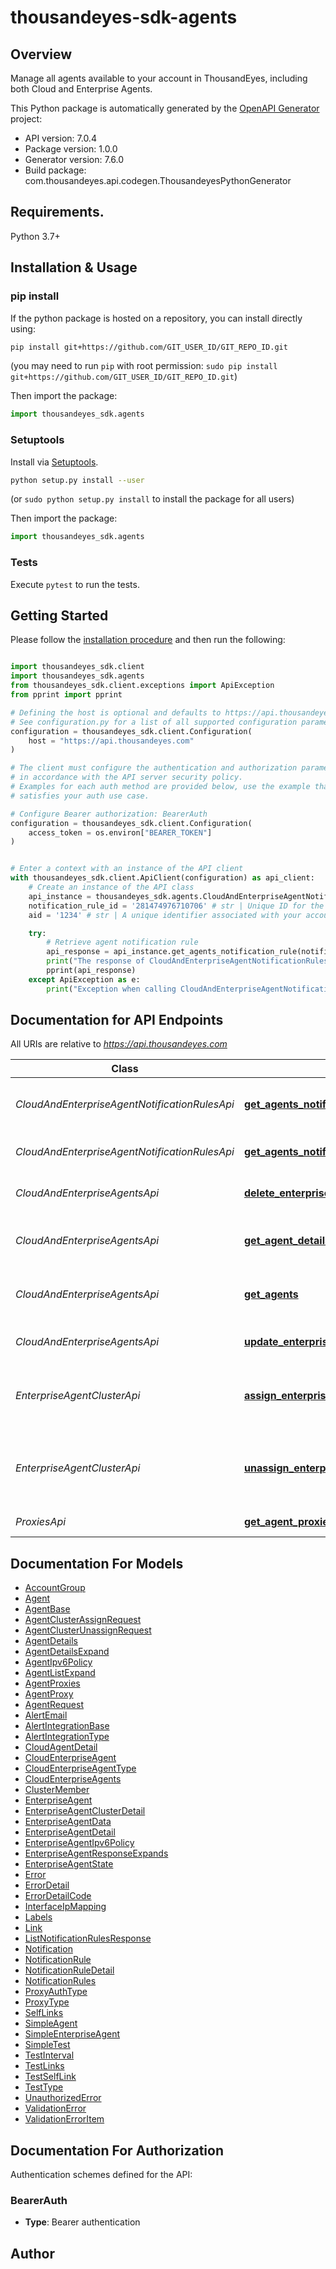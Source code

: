 # thousandeyes-sdk-agents

## Overview
Manage all agents available to your account in ThousandEyes, including both Cloud and Enterprise Agents.

This Python package is automatically generated by the [OpenAPI Generator](https://openapi-generator.tech) project:

- API version: 7.0.4
- Package version: 1.0.0
- Generator version: 7.6.0
- Build package: com.thousandeyes.api.codegen.ThousandeyesPythonGenerator

## Requirements.

Python 3.7+

## Installation & Usage
### pip install

If the python package is hosted on a repository, you can install directly using:

```sh
pip install git+https://github.com/GIT_USER_ID/GIT_REPO_ID.git
```
(you may need to run `pip` with root permission: `sudo pip install git+https://github.com/GIT_USER_ID/GIT_REPO_ID.git`)

Then import the package:
```python
import thousandeyes_sdk.agents
```

### Setuptools

Install via [Setuptools](http://pypi.python.org/pypi/setuptools).

```sh
python setup.py install --user
```
(or `sudo python setup.py install` to install the package for all users)

Then import the package:
```python
import thousandeyes_sdk.agents
```

### Tests

Execute `pytest` to run the tests.

## Getting Started

Please follow the [installation procedure](#installation--usage) and then run the following:

```python

import thousandeyes_sdk.client
import thousandeyes_sdk.agents
from thousandeyes_sdk.client.exceptions import ApiException
from pprint import pprint

# Defining the host is optional and defaults to https://api.thousandeyes.com
# See configuration.py for a list of all supported configuration parameters.
configuration = thousandeyes_sdk.client.Configuration(
    host = "https://api.thousandeyes.com"
)

# The client must configure the authentication and authorization parameters
# in accordance with the API server security policy.
# Examples for each auth method are provided below, use the example that
# satisfies your auth use case.

# Configure Bearer authorization: BearerAuth
configuration = thousandeyes_sdk.client.Configuration(
    access_token = os.environ["BEARER_TOKEN"]
)


# Enter a context with an instance of the API client
with thousandeyes_sdk.client.ApiClient(configuration) as api_client:
    # Create an instance of the API class
    api_instance = thousandeyes_sdk.agents.CloudAndEnterpriseAgentNotificationRulesApi(api_client)
    notification_rule_id = '281474976710706' # str | Unique ID for the agent notification rule.
    aid = '1234' # str | A unique identifier associated with your account group. You can retrieve your `AccountGroupId` from the `/account-groups` endpoint. Note that you must be assigned to the target account group. Specifying this parameter without being assigned to the target account group will result in an error response. (optional)

    try:
        # Retrieve agent notification rule
        api_response = api_instance.get_agents_notification_rule(notification_rule_id, aid=aid)
        print("The response of CloudAndEnterpriseAgentNotificationRulesApi->get_agents_notification_rule:\n")
        pprint(api_response)
    except ApiException as e:
        print("Exception when calling CloudAndEnterpriseAgentNotificationRulesApi->get_agents_notification_rule: %s\n" % e)

```

## Documentation for API Endpoints

All URIs are relative to *https://api.thousandeyes.com*

Class | Method | HTTP request | Description
------------ | ------------- | ------------- | -------------
*CloudAndEnterpriseAgentNotificationRulesApi* | [**get_agents_notification_rule**](docs/CloudAndEnterpriseAgentNotificationRulesApi.md#get_agents_notification_rule) | **GET** /v7/agents/notification-rules/{notificationRuleId} | Retrieve agent notification rule
*CloudAndEnterpriseAgentNotificationRulesApi* | [**get_agents_notification_rules**](docs/CloudAndEnterpriseAgentNotificationRulesApi.md#get_agents_notification_rules) | **GET** /v7/agents/notification-rules | List agent notification rules
*CloudAndEnterpriseAgentsApi* | [**delete_enterprise_agent**](docs/CloudAndEnterpriseAgentsApi.md#delete_enterprise_agent) | **DELETE** /v7/agents/{agentId} | Delete Enterprise Agent
*CloudAndEnterpriseAgentsApi* | [**get_agent_details**](docs/CloudAndEnterpriseAgentsApi.md#get_agent_details) | **GET** /v7/agents/{agentId} | Retrieve Cloud and Enterprise Agent
*CloudAndEnterpriseAgentsApi* | [**get_agents**](docs/CloudAndEnterpriseAgentsApi.md#get_agents) | **GET** /v7/agents | List Cloud and Enterprise Agents
*CloudAndEnterpriseAgentsApi* | [**update_enterprise_agent_details**](docs/CloudAndEnterpriseAgentsApi.md#update_enterprise_agent_details) | **PUT** /v7/agents/{agentId} | Update Enterprise Agent
*EnterpriseAgentClusterApi* | [**assign_enterprise_agent_cluster**](docs/EnterpriseAgentClusterApi.md#assign_enterprise_agent_cluster) | **POST** /v7/agents/{agentId}/cluster/assign | Add member to Enterprise Agent cluster
*EnterpriseAgentClusterApi* | [**unassign_enterprise_agent_from_cluster**](docs/EnterpriseAgentClusterApi.md#unassign_enterprise_agent_from_cluster) | **POST** /v7/agents/{agentId}/cluster/unassign | Remove member from Enterprise Agent cluster
*ProxiesApi* | [**get_agent_proxies**](docs/ProxiesApi.md#get_agent_proxies) | **GET** /v7/agents/proxies | List agent proxies


## Documentation For Models

 - [AccountGroup](docs/AccountGroup.md)
 - [Agent](docs/Agent.md)
 - [AgentBase](docs/AgentBase.md)
 - [AgentClusterAssignRequest](docs/AgentClusterAssignRequest.md)
 - [AgentClusterUnassignRequest](docs/AgentClusterUnassignRequest.md)
 - [AgentDetails](docs/AgentDetails.md)
 - [AgentDetailsExpand](docs/AgentDetailsExpand.md)
 - [AgentIpv6Policy](docs/AgentIpv6Policy.md)
 - [AgentListExpand](docs/AgentListExpand.md)
 - [AgentProxies](docs/AgentProxies.md)
 - [AgentProxy](docs/AgentProxy.md)
 - [AgentRequest](docs/AgentRequest.md)
 - [AlertEmail](docs/AlertEmail.md)
 - [AlertIntegrationBase](docs/AlertIntegrationBase.md)
 - [AlertIntegrationType](docs/AlertIntegrationType.md)
 - [CloudAgentDetail](docs/CloudAgentDetail.md)
 - [CloudEnterpriseAgent](docs/CloudEnterpriseAgent.md)
 - [CloudEnterpriseAgentType](docs/CloudEnterpriseAgentType.md)
 - [CloudEnterpriseAgents](docs/CloudEnterpriseAgents.md)
 - [ClusterMember](docs/ClusterMember.md)
 - [EnterpriseAgent](docs/EnterpriseAgent.md)
 - [EnterpriseAgentClusterDetail](docs/EnterpriseAgentClusterDetail.md)
 - [EnterpriseAgentData](docs/EnterpriseAgentData.md)
 - [EnterpriseAgentDetail](docs/EnterpriseAgentDetail.md)
 - [EnterpriseAgentIpv6Policy](docs/EnterpriseAgentIpv6Policy.md)
 - [EnterpriseAgentResponseExpands](docs/EnterpriseAgentResponseExpands.md)
 - [EnterpriseAgentState](docs/EnterpriseAgentState.md)
 - [Error](docs/Error.md)
 - [ErrorDetail](docs/ErrorDetail.md)
 - [ErrorDetailCode](docs/ErrorDetailCode.md)
 - [InterfaceIpMapping](docs/InterfaceIpMapping.md)
 - [Labels](docs/Labels.md)
 - [Link](docs/Link.md)
 - [ListNotificationRulesResponse](docs/ListNotificationRulesResponse.md)
 - [Notification](docs/Notification.md)
 - [NotificationRule](docs/NotificationRule.md)
 - [NotificationRuleDetail](docs/NotificationRuleDetail.md)
 - [NotificationRules](docs/NotificationRules.md)
 - [ProxyAuthType](docs/ProxyAuthType.md)
 - [ProxyType](docs/ProxyType.md)
 - [SelfLinks](docs/SelfLinks.md)
 - [SimpleAgent](docs/SimpleAgent.md)
 - [SimpleEnterpriseAgent](docs/SimpleEnterpriseAgent.md)
 - [SimpleTest](docs/SimpleTest.md)
 - [TestInterval](docs/TestInterval.md)
 - [TestLinks](docs/TestLinks.md)
 - [TestSelfLink](docs/TestSelfLink.md)
 - [TestType](docs/TestType.md)
 - [UnauthorizedError](docs/UnauthorizedError.md)
 - [ValidationError](docs/ValidationError.md)
 - [ValidationErrorItem](docs/ValidationErrorItem.md)


<a id="documentation-for-authorization"></a>
## Documentation For Authorization


Authentication schemes defined for the API:
<a id="BearerAuth"></a>
### BearerAuth

- **Type**: Bearer authentication


## Author




